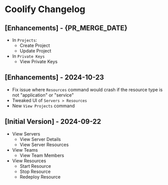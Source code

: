 # Coolify Changelog

## [Enhancements] - {PR_MERGE_DATE}

- In `Projects`:
    - Create Project
    - Update Project
- In `Private Keys`
    - View Private Keys

## [Enhancements] - 2024-10-23

- Fix issue where `Resources` command would crash if the resource type is not "application" or "service"
- Tweaked UI of `Servers > Resources`
- New `View Projects` command

## [Initial Version] - 2024-09-22

- View Servers
    - View Server Details
    - View Server Resources
- View Teams
    - View Team Members
- View Resources
    - Start Resource
    - Stop Resource
    - Redeploy Resource